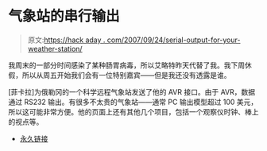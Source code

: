 # 气象站的串行输出

> 原文:[https://hack aday . com/2007/09/24/serial-output-for-your-weather-station/](https://hackaday.com/2007/09/24/serial-output-for-your-weather-station/)

我周末的一部分时间感染了某种肠胃病毒，所以艾略特昨天代替了我。我下周休假，所以从周五开始我们会有一位特别嘉宾——但是我还没有透露是谁。

[菲卡拉]为俄勒冈的一个科学远程气象站发送了他的 AVR 接口。由于 AVR，数据通过 RS232 输出。有很多不太贵的气象站——通常 PC 输出模型超过 100 美元，所以这可能非常方便。他的页面上还有其他几个项目，包括一个观察仪时钟、棒上的视点等。

*   [永久链接](http://ficara.altervista.org/atmel_avr.php)